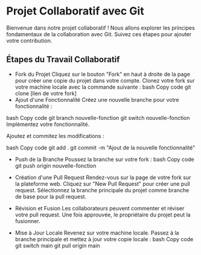 # Projet Collaboratif avec Git
Bienvenue dans notre projet collaboratif ! Nous allons explorer les principes fondamentaux de la collaboration avec Git. Suivez ces étapes pour ajouter votre contribution.

## Étapes du Travail Collaboratif
* Fork du Projet
Cliquez sur le bouton "Fork" en haut à droite de la page pour créer une copie du projet dans votre compte.
Clonez votre fork sur votre machine locale avec la commande suivante :
bash
Copy code
git clone [lien de votre fork]
* Ajout d'une Fonctionnalité
Créez une nouvelle branche pour votre fonctionnalité :

bash
Copy code
git branch nouvelle-fonction
git switch nouvelle-fonction
Implémentez votre fonctionnalité.

Ajoutez et commitez les modifications :

bash
Copy code
git add .
git commit -m "Ajout de la nouvelle fonctionnalité"

* Push de la Branche
Poussez la branche sur votre fork :
bash
Copy code
git push origin nouvelle-fonction

* Création d'une Pull Request
Rendez-vous sur la page de votre fork sur la plateforme web.
Cliquez sur "New Pull Request" pour créer une pull request.
Sélectionnez la branche principale du projet comme branche de base pour la pull request.

* Révision et Fusion
Les collaborateurs peuvent commenter et réviser votre pull request.
Une fois approuvée, le propriétaire du projet peut la fusionner.

* Mise à Jour Locale
Revenez sur votre machine locale.
Passez à la branche principale et mettez à jour votre copie locale :
bash
Copy code
git switch main
git pull origin main
